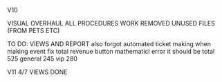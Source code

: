 V10

VISUAL OVERHAUL
ALL PROCEDURES WORK
REMOVED UNUSED FILES (FROM PETS ETC)

TO DO: 
VIEWS AND REPORT
also
forgot automated ticket making when making event
fix total revenue button mathematicl error
it should be
total 525
general 245
vip 280

V11
4/7 VIEWS DONE